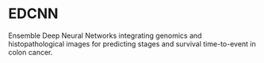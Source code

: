 # EDCNN
Ensemble Deep Neural Networks integrating genomics and histopathological images for predicting stages and survival time-to-event in colon cancer.
